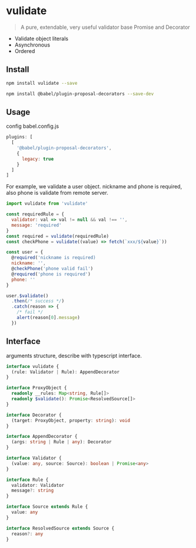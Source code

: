 # vulidate

> A pure, extendable, very useful validator base Promise and Decorator

- Validate object literals
- Asynchronous
- Ordered

## Install

```bash
npm install vulidate --save
```

```bash
npm install @babel/plugin-proposal-decorators --save-dev
```

## Usage

config babel.config.js

```js
plugins: [
  [
    '@babel/plugin-proposal-decorators',
    {
      legacy: true
    }
  ]
]
```

For example, we validate a user object.
nickname and phone is required, also phone is validate from remote server.

```js
import vulidate from 'vulidate'

const requiredRule = {
  validator: val => val != null && val !== '',
  message: 'required'
}
const required = vulidate(requiredRule)
const checkPhone = vulidate((value) => fetch(`xxx/${value}`))

const user = {
  @required('nickname is required)
  nickname: '',
  @checkPhone('phone valid fail')
  @required('phone is required')
  phone: ''
}

user.$validate()
  .then(/* success */)
  .catch(reason => {
    /* fail */
    alert(reason[0].message)
  })
```

## Interface

arguments structure, describe with typescript interface.

```ts
interface vulidate {
  (rule: Validator | Rule): AppendDecorator
}

interface ProxyObject {
  readonly __rules: Map<string, Rule[]>
  readonly $validate(): Promise<ResolvedSource[]>
}

interface Decorator {
  (target: ProxyObject, property: string): void
}

interface AppendDecorator {
  (args: string | Rule | any): Decorator
}

interface Validator {
  (value: any, source: Source): boolean | Promise<any>
}

interface Rule {
  validator: Validator
  message?: string
}

interface Source extends Rule {
  value: any
}

interface ResolvedSource extends Source {
  reason?: any
}
```
